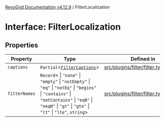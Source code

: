 [RevoGrid Documentation v4.12.9](README.md) / FilterLocalization

# Interface: FilterLocalization

## Properties

| Property | Type | Defined in |
| ------ | ------ | ------ |
| `captions` | `Partial`\<[`FilterCaptions`](Interface.FilterCaptions.md)\> | [src/plugins/filter/filter.types.ts:69](https://github.com/revolist/revogrid/blob/5b626b1ece93ea60f82047d059b8a2635455feb4/src/plugins/filter/filter.types.ts#L69) |
| `filterNames` | `Record`\< \| `"none"` \| `"empty"` \| `"notEmpty"` \| `"eq"` \| `"notEq"` \| `"begins"` \| `"contains"` \| `"notContains"` \| `"eqN"` \| `"neqN"` \| `"gt"` \| `"gte"` \| `"lt"` \| `"lte"`, `string`\> | [src/plugins/filter/filter.types.ts:70](https://github.com/revolist/revogrid/blob/5b626b1ece93ea60f82047d059b8a2635455feb4/src/plugins/filter/filter.types.ts#L70) |
